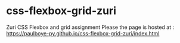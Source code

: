 # css-flexbox-grid-zuri
Zuri CSS Flexbox and grid assignment
Please the page is hosted at : https://paulboye-py.github.io/css-flexbox-grid-zuri/index.html
